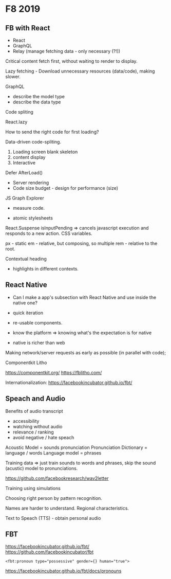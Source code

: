# F8 2019

## FB with React

* React
* GraphQL
* Relay (manage fetching data - only necessary (?!))

Critical content fetch first, without waiting to render to display.

Lazy fetching - Download unnecessary resources (data/code), making slower.

GraphQL
* describe the model type
* describe the data type

Code spliting

React.lazy

How to send the right code for first loading?

Data-driven code-spliting.

1. Loading screen blank skeleton
2. content display
3. Interactive

Defer AfterLoad()

* Server rendering
* Code size budget - design for performance (size)

JS Graph Explorer
* measure code.

* atomic stylesheets

React.Suspense
isInputPending => cancels javascript execution and responds to a new action.
CSS variables.

px - static
em - relative, but composing, so multiple
rem - relative to the root.

Contextual heading
* highlights in different contexts.

## React Native

* Can I make a app's subsection with React Native and use inside the native one?

* quick iteration
* re-usable components.

* know the platform => knowing what's the expectation is for native
* native is richer than web

Making network/server requests as early as possible (in parallel with code);

Componentkit
Litho

https://componentkit.org/
https://fblitho.com/

Internationalization: https://facebookincubator.github.io/fbt/

## Speach and Audio

Benefits of audio transcript
* accessibility
* watching without audio
* relevance / ranking
* avoid negative / hate speach

Acoustic Model = sounds pronunciation
Pronunciation Dictionary = language / words
Language model = phrases

Training data => just train sounds to words and phrases, skip the sound (acustic) model to pronunciations.

https://github.com/facebookresearch/wav2letter

Training using simulations

Choosing right person by pattern recognition.

Names are harder to understand. Regional characteristics.

Text to Speach (TTS) - obtain personal audio

## FBT

https://facebookincubator.github.io/fbt/
https://github.com/facebookincubator/fbt

```
<fbt:pronoun type="possessive" gender={} human="true">
```

https://facebookincubator.github.io/fbt/docs/pronouns



